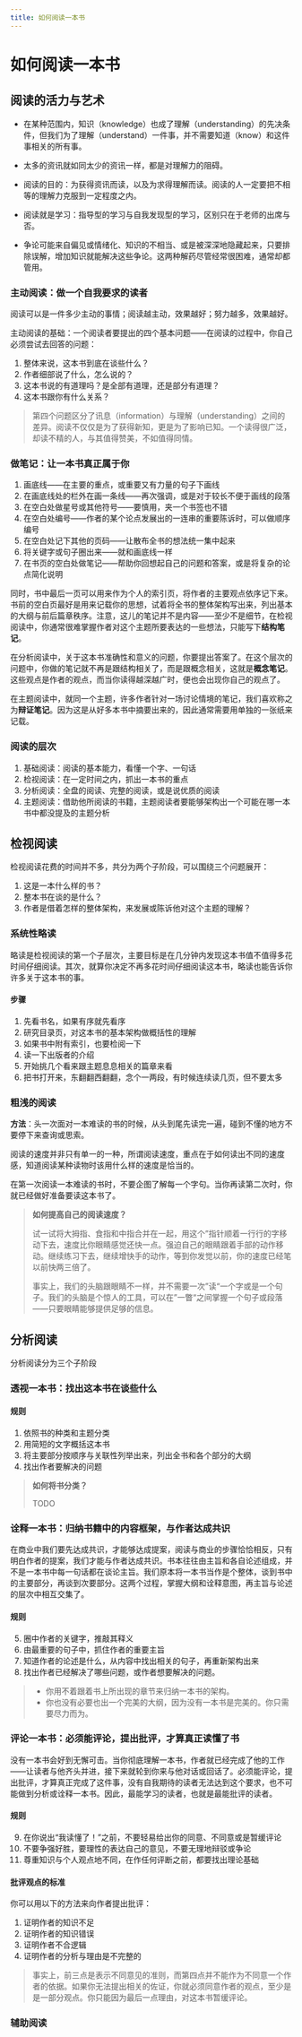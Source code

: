 ```yaml
---
title: 如何阅读一本书
---
```


# 如何阅读一本书

## 阅读的活力与艺术

- 在某种范围内，知识（knowledge）也成了理解（understanding）的先决条件，但我们为了理解（understand）一件事，并不需要知道（know）和这件事相关的所有事。

- 太多的资讯就如同太少的资讯一样，都是对理解力的阻碍。

- 阅读的目的：为获得资讯而读，以及为求得理解而读。阅读的人一定要把不相等的理解力克服到一定程度之内。

- 阅读就是学习：指导型的学习与自我发现型的学习，区别只在于老师的出席与否。
- 争论可能来自偏见或情绪化、知识的不相当、或是被深深地隐藏起来，只要排除误解，增加知识就能解决这些争论。这两种解药尽管经常很困难，通常却都管用。

### 主动阅读：做一个自我要求的读者

阅读可以是一件多少主动的事情；阅读越主动，效果越好；努力越多，效果越好。

主动阅读的基础：一个阅读者要提出的四个基本问题——在阅读的过程中，你自己必须尝试去回答的问题：

1. 整体来说，这本书到底在谈些什么？
2. 作者细部说了什么，怎么说的？
3. 这本书说的有道理吗？是全部有道理，还是部分有道理？
4. 这本书跟你有什么关系？

> 第四个问题区分了讯息（information）与理解（understanding）之间的差异。阅读不仅仅是为了获得新知，更是为了影响已知。一个读得很广泛，却读不精的人，与其值得赞美，不如值得同情。

### 做笔记：让一本书真正属于你

1. 画底线——在主要的重点，或重要又有力量的句子下画线
2. 在画底线处的栏外在画一条线——再次强调，或是对于较长不便于画线的段落
3. 在空白处做星号或其他符号——要慎用，夹一个书签也不错
4. 在空白处编号——作者的某个论点发展出的一连串的重要陈诉时，可以做顺序编号
5. 在空白处记下其他的页码——让散布全书的想法统一集中起来
6. 将关键字或句子圈出来——就和画底线一样
7. 在书页的空白处做笔记——帮助你回想起自己的问题和答案，或是将复杂的论点简化说明

同时，书中最后一页可以用来作为个人的索引页，将作者的主要观点依序记下来。书前的空白页最好是用来记载你的思想，试着将全书的整体架构写出来，列出基本的大纲与前后篇章秩序。注意，这儿的笔记并不是内容——至少不是细节，在检视阅读中，你通常很难掌握作者对这个主题所要表达的一些想法，只能写下**结构笔记**。

在分析阅读中，关于这本书准确性和意义的问题，你要提出答案了。在这个层次的问题中，你做的笔记就不再是跟结构相关了，而是跟概念相关，这就是**概念笔记**。这些观点是作者的观点，而当你读得越深越广时，便也会出现你自己的观点了。

在主题阅读中，就同一个主题，许多作者针对一场讨论情境的笔记，我们喜欢称之为**辩证笔记**。因为这是从好多本书中摘要出来的，因此通常需要用单独的一张纸来记载。

### 阅读的层次

1. 基础阅读：阅读的基本能力，看懂一个字、一句话
2. 检视阅读：在一定时间之内，抓出一本书的重点
3. 分析阅读：全盘的阅读、完整的阅读，或是说优质的阅读
4. 主题阅读：借助他所阅读的书籍，主题阅读者要能够架构出一个可能在哪一本书中都没提及的主题分析

## 检视阅读

检视阅读花费的时间并不多，共分为两个子阶段，可以围绕三个问题展开：

1. 这是一本什么样的书？
2. 整本书在谈的是什么？
3. 作者是借着怎样的整体架构，来发展或陈诉他对这个主题的理解？

### 系统性略读

略读是检视阅读的第一个子层次，主要目标是在几分钟内发现这本书值不值得多花时间仔细阅读。其次，就算你决定不再多花时间仔细阅读这本书，略读也能告诉你许多关于这本书的事。

#### 步骤

1. 先看书名，如果有序就先看序
2. 研究目录页，对这本书的基本架构做概括性的理解
3. 如果书中附有索引，也要检阅一下
4. 读一下出版者的介绍
5. 开始挑几个看来跟主题息息相关的篇章来看
6. 把书打开来，东翻翻西翻翻，念个一两段，有时候连续读几页，但不要太多

### 粗浅的阅读

**方法**：头一次面对一本难读的书的时候，从头到尾先读完一遍，碰到不懂的地方不要停下来查询或思索。

阅读的速度并非只有单一的一种，所谓阅读速度，重点在于如何读出不同的速度感，知道阅读某种读物时该用什么样的速度是恰当的。

在第一次阅读一本难读的书时，不要企图了解每一个字句。当你再读第二次时，你就已经做好准备要读这本书了。

> **如何提高自己的阅读速度？**
>
> 试一试将大拇指、食指和中指合并在一起，用这个”指针顺着一行行的字移动下去，速度比你眼睛感觉还快一点。强迫自己的眼睛跟着手部的动作移动。继续练习下去，继续增快手的动作，等到你发觉以前，你的速度已经笔以前快两三倍了。
>
> 事实上，我们的头脑跟眼睛不一样，并不需要一次”读“一个字或是一个句子。我们的头脑是个惊人的工具，可以在”一瞥“之间掌握一个句子或段落——只要眼睛能够提供足够的信息。

## 分析阅读

分析阅读分为三个子阶段

### 透视一本书：找出这本书在谈些什么

#### 规则

1. 依照书的种类和主题分类
2. 用简短的文字概括这本书
3. 将主要部分按顺序与关联性列举出来，列出全书和各个部分的大纲
4. 找出作者要解决的问题

> **如何将书分类？**
>
> TODO

### 诠释一本书：归纳书籍中的内容框架，与作者达成共识

在商业中我们要先达成共识，才能够达成提案，阅读与商业的步骤恰恰相反，只有明白作者的提案，我们才能与作者达成共识。书本往往由主旨和各自论述组成，并不是一本书中每一句话都在谈论主旨。我们原本将一本书当作是个整体，谈到书中的主要部分，再谈到次要部分。这两个过程，掌握大纲和诠释意图，再主旨与论述的层次中相互交集了。

#### 规则

5. 圈中作者的关键字，推敲其释义
6. 由最重要的句子中，抓住作者的重要主旨
7. 知道作者的论述是什么，从内容中找出相关的句子，再重新架构出来
8. 找出作者已经解决了哪些问题，或作者想要解决的问题。

> - 你用不着跟着书上所出现的章节来归纳一本书的架构。
> - 你也没有必要也出一个完美的大纲，因为没有一本书是完美的。你只需要尽力而为。

### 评论一本书：必须能评论，提出批评，才算真正读懂了书

没有一本书会好到无懈可击。当你彻底理解一本书，作者就已经完成了他的工作——让读者与他齐头并进，接下来就轮到你来与他对话或回话了。必须能评论，提出批评，才算真正完成了这件事，没有自我期待的读者无法达到这个要求，也不可能做到分析或诠释一本书。因此，最能学习的读者，也就是最能批评的读者。

#### 规则

9. 在你说出“我读懂了！”之前，不要轻易给出你的同意、不同意或是暂缓评论
10. 不要争强好胜，要理性的表达自己的意见，不要无理地辩驳或争论
11. 尊重知识与个人观点地不同，在作任何评断之前，都要找出理论基础

#### 批评观点的标准

你可以用以下的方法来向作者提出批评：

1. 证明作者的知识不足
2. 证明作者的知识错误
3. 证明作者不合逻辑
4. 证明作者的分析与理由是不完整的

> 事实上，前三点是表示不同意见的准则，而第四点并不能作为不同意一个作者的依据。如果你无法提出相关的佐证，你就必须同意作者的观点，至少是是一部分观点。你只能因为最后一点理由，对这本书暂缓评论。

### 辅助阅读

